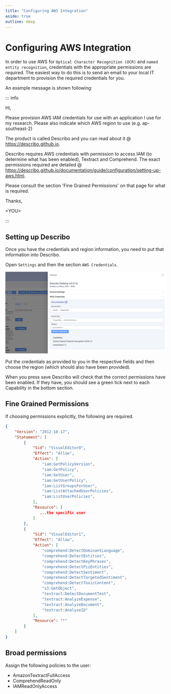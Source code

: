 ```yaml
---
title: "Configuring AWS Integration"
aside: true
outline: deep
---
```


# Configuring AWS Integration

In order to use AWS for `Optical Character Recognition (OCR)` and `named entity recognition`,
credentials with the appropriate permissions are required. The easiest way to do this is to send an
email to your local IT department to provision the required credentials for you.

An example message is shown following:

::: info

Hi,

Please provision AWS IAM credentials for use with an application I use for my research. Please also
indicate which AWS region to use (e.g. ap-southeast-2)

The product is called Describo and you can read about it @ https://describo.github.io.

Describo requires AWS credentials with permission to access IAM (to determine what has been
enabled), Textract and Comprehend. The exact permissions required are detailed @
https://describo.github.io/documentation/guide/configuration/setting-up-aws.html.

Please consult the section 'Fine Grained Permissions' on that page for what is required.

Thanks,

\<YOU\>

:::

## Setting up Describo

Once you have the credentials and region information, you need to put that information into
Describo.

Open `Settings` and then the section `AWS Credentials`.

![credentials image](../images/configuration/configuration1.png)

Put the credentials as provided to you in the respective fields and then choose the region (which
should also have been provided).

When you press save Describo will check that the correct permissions have been enabled. If they
have, you should see a green tick next to each Capability in the bottom section.

## Fine Grained Permissions

If choosing permissions explicitly, the following are required.

```JSON
{
    "Version": "2012-10-17",
    "Statement": [
        {
            "Sid": "VisualEditor0",
            "Effect": "Allow",
            "Action": [
                "iam:GetPolicyVersion",
                "iam:GetPolicy",
                "iam:GetUser",
                "iam:GetUserPolicy",
                "iam:ListGroupsForUser",
                "iam:ListAttachedUserPolicies",
                "iam:ListUserPolicies",
            ],
            "Resource": [
               ...the specific user
            ]
        },
        {
            "Sid": "VisualEditor1",
            "Effect": "Allow",
            "Action": [
                "comprehend:DetectDominantLanguage",
                "comprehend:DetectEntities",
                "comprehend:DetectKeyPhrases",
                "comprehend:DetectPiiEntities",
                "comprehend:DetectSentiment",
                "comprehend:DetectTargetedSentiment",
                "comprehend:DetectToxicContent",
                "s3:GetObject",
                "textract:DetectDocumentText",
                "textract:AnalyzeExpense",
                "textract:AnalyzeDocument",
                "textract:AnalyzeID"
            ],
            "Resource": "*"
        }
    ]
}
```

## Broad permissions

Assign the following policies to the user:

-   AmazonTextractFullAccess
-   ComprehendReadOnly
-   IAMReadOnlyAccess
